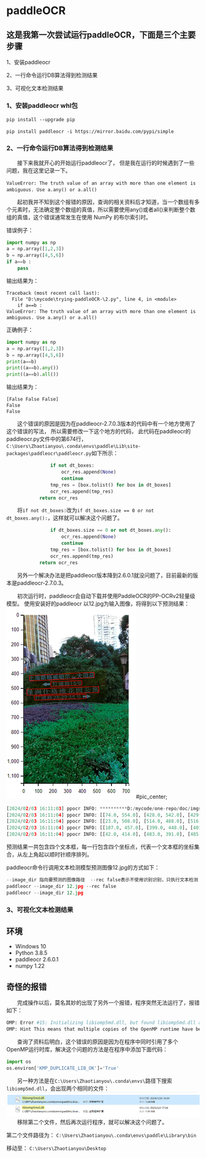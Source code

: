 # paddleOCR
## 这是我第一次尝试运行paddleOCR，下面是三个主要步骤
1、安装paddleocr

2、一行命令运行DB算法得到检测结果

3、可视化文本检测结果


### 1、安装paddleocr whl包
`pip install --upgrade pip`

`pip install paddleocr -i https://mirror.baidu.com/pypi/simple`

### 2、一行命令运行DB算法得到检测结果

&ensp;&ensp;&ensp;&ensp;接下来我就开心的开始运行paddleocr了，
但是我在运行的时候遇到了一些问题，我在这里记录一下。

`ValueError: The truth value of an array with more than one element is ambiguous. Use a.any() or a.all()`

&ensp;&ensp;&ensp;&ensp;起初我并不知到这个报错的原因，查询的相关资料后才知道，当一个数组有多个元素时，无法确定整个数组的真值，所以需要使用any()或者all()来判断整个数组的真值，这个错误通常发生在使用 NumPy 的布尔索引时。

错误例子：
```python
import numpy as np
a = np.array([1,2,3])
b = np.array([4,5,6]) 
if a==b :
    pass
```
输出结果为：
```
Traceback (most recent call last):
  File "D:\mycode\trying-paddleOCR-\2.py", line 4, in <module>
    if a==b :
ValueError: The truth value of an array with more than one element is ambiguous. Use a.any() or a.all()
```
正确例子：
```python
import numpy as np
a = np.array([1,2,3])
b = np.array([4,5,6])
print(a==b)
print((a==b).any())
print((a==b).all())
```
输出结果为：
```
[False False False]
False
False
```
&ensp;&ensp;&ensp;&ensp;这个错误的原因是因为在paddleocr-2.7.0.3版本的代码中有一个地方使用了这个错误的写法，
所以需要修改一下这个地方的代码，
此代码在paddleocr的paddleocr.py文件中的第674行，
`C:\Users\Zhaotianyou\.conda\envs\paddle\Lib\site-packages\paddleocr\paddleocr.py`如下所示：
```python
                if not dt_boxes:
                    ocr_res.append(None)
                    continue
                tmp_res = [box.tolist() for box in dt_boxes]
                ocr_res.append(tmp_res)
            return ocr_res
```
&ensp;&ensp;&ensp;&ensp;将`if not dt_boxes:`改为`if dt_boxes.size == 0 or not dt_boxes.any():`，这样就可以解决这个问题了。
```python
                if dt_boxes.size == 0 or not dt_boxes.any():
                    ocr_res.append(None)
                    continue
                tmp_res = [box.tolist() for box in dt_boxes]
                ocr_res.append(tmp_res)
            return ocr_res
```
&ensp;&ensp;&ensp;&ensp;另外一个解决办法是把paddleocr版本降到2.6.0.1就没问题了，目前最新的版本是paddleocr-2.7.0.3。

&ensp;&ensp;&ensp;&ensp;初次运行时，paddleocr会自动下载并使用PaddleOCR的PP-OCRv2轻量级模型。
使用安装好的paddleocr 以12.jpg为输入图像，将得到以下预测结果：
![result.png](result.png)#pic_center;
```python
[2024/02/03 16:11:03] ppocr INFO: **********D:/mycode/one-repo/doc/imgs/12.jpg**********
[2024/02/03 16:11:04] ppocr INFO: [[74.0, 554.0], [428.0, 542.0], [429.0, 571.0], [75.0, 582.0]]
[2024/02/03 16:11:04] ppocr INFO: [[23.0, 508.0], [514.0, 488.0], [516.0, 529.0], [25.0, 549.0]]
[2024/02/03 16:11:04] ppocr INFO: [[187.0, 457.0], [399.0, 448.0], [401.0, 480.0], [188.0, 489.0]]
[2024/02/03 16:11:04] ppocr INFO: [[42.0, 414.0], [483.0, 391.0], [485.0, 428.0], [44.0, 451.0]]
```
预测结果一共包含四个文本框，每一行包含四个坐标点，代表一个文本框的坐标集合，从左上角起以顺时针顺序排列。

paddleocr命令行调用文本检测模型预测图像12.jpg的方式如下：
```python
--image_dir 指向要预测的图像路径  --rec false表示不使用识别识别，只执行文本检测
paddleocr --image_dir 12.jpg --rec false
paddleocr --image_dir 12.jpg
```
### 3、可视化文本检测结果

## 环境
- Windows 10
- Python 3.8.5
- paddleocr 2.6.0.1
- numpy  1.22
## 奇怪的报错

&ensp;&ensp;&ensp;&ensp;完成操作以后，莫名其妙的出现了另外一个报错，程序突然无法运行了，报错如下：
```python
OMP: Error #15: Initializing libiomp5md.dll, but found libiomp5md.dll already initialized.
OMP: Hint This means that multiple copies of the OpenMP runtime have been linked into the program. That is dangerous, since it can degrade performance or cause incorrect results. T
```
&ensp;&ensp;&ensp;&ensp;查询了资料后明白，这个错误的原因是因为在程序中同时引用了多个OpenMP运行时库，解决这个问题的方法是在程序中添加下面代码：
```python
import os
os.environ['KMP_DUPLICATE_LIB_OK']='True'
```
&ensp;&ensp;&ensp;&ensp;另一种方法是在`C:\Users\Zhaotianyou\.conda\envs\`路径下搜索`libiomp5md.dll`，会出现两个相同的文件：
![img.png](img.png)
&ensp;&ensp;&ensp;&ensp;移除第二个文件，然后再次运行程序，就可以解决这个问题了。

第二个文件路径为：
`C:\Users\Zhaotianyou\.conda\envs\paddle\Library\bin`

移动至：
`C:\Users\Zhaotianyou\Desktop`